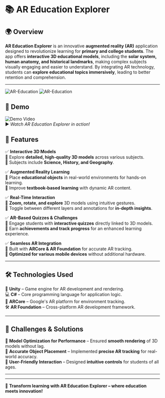 # 📚 **AR Education Explorer**

## 🌍 **Overview**  
**AR Education Explorer** is an innovative **augmented reality (AR)** application designed to revolutionize learning for **primary and college students**. The app offers **interactive 3D educational models**, including the **solar system, human anatomy, and historical landmarks**, making complex subjects visually engaging and easier to understand. By integrating AR technology, students can **explore educational topics immersively**, leading to better retention and comprehension.

---
![AR-Education](https://github.com/user-attachments/assets/93e96ff9-0098-4f12-939c-8d4fa8f0b4f4) 
![AR-Education](https://github.com/user-attachments/assets/fa8c5d12-0a58-49ba-9bbb-182520dedd55) 
## 🎥 **Demo**  
![Demo Video](https://github.com/user-attachments/assets/ac620818-bdaa-47c9-b07c-67374845acb1)  
▶️ *Watch AR Education Explorer in action!* 
## 🎨 **Features**  
✅ **Interactive 3D Models**  
🔹 Explore **detailed, high-quality 3D models** across various subjects.  
🔹 Subjects include **Science, History, and Geography**.  

✅ **Augmented Reality Learning**  
🔹 Place **educational objects** in real-world environments for hands-on learning.  
🔹 Improve **textbook-based learning** with dynamic AR content.  

✅ **Real-Time Interaction**  
🔹 **Zoom, rotate, and explore** 3D models using intuitive gestures.  
🔹 Toggle between different layers and annotations for **in-depth insights**.  

✅ **AR-Based Quizzes & Challenges**  
🔹 Engage students with **interactive quizzes** directly linked to 3D models.  
🔹 Earn **achievements and track progress** for an enhanced learning experience.  

✅ **Seamless AR Integration**  
🔹 Built with **ARCore & AR Foundation** for accurate AR tracking.  
🔹 **Optimized for various mobile devices** without additional hardware.  

---

## 🛠 **Technologies Used**  
🚀 **Unity** – Game engine for AR development and rendering.  
💻 **C#** – Core programming language for application logic.  
📌 **ARCore** – Google's AR platform for environment tracking.  
🛠 **AR Foundation** – Cross-platform AR development framework.  

---

## 🚀 **Challenges & Solutions**  
🔹 **Model Optimization for Performance** – Ensured **smooth rendering** of 3D models without lag.  
🔹 **Accurate Object Placement** – Implemented **precise AR tracking** for real-world accuracy.  
🔹 **User-Friendly Interaction** – Designed **intuitive controls** for students of all ages.  

---

 

---

🌟 **Transform learning with AR Education Explorer – where education meets innovation!**

